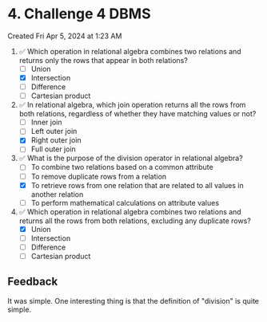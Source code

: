 # 4. Challenge 4 DBMS
Created Fri Apr 5, 2024 at 1:23 AM

1. ✅ Which operation in relational algebra combines two relations and returns only the rows that appear in both relations?
   - [ ] Union
   - [x] Intersection
   - [ ] Difference
   - [ ] Cartesian product
2. ✅ In relational algebra, which join operation returns all the rows from both relations, regardless of whether they have matching values or not?
   - [ ] Inner join
   - [ ] Left outer join
   - [x] Right outer join
   - [ ] Full outer join
3. ✅ What is the purpose of the division operator in relational algebra?
   - [ ] To combine two relations based on a common attribute
   - [ ] To remove duplicate rows from a relation
   - [x] To retrieve rows from one relation that are related to all values in another relation
   - [ ] To perform mathematical calculations on attribute values
4. ✅ Which operation in relational algebra combines two relations and returns all the rows from both relations, excluding any duplicate rows?
   - [x] Union
   - [ ] Intersection
   - [ ] Difference
   - [ ] Cartesian product

## Feedback
It was simple. One interesting thing is that the definition of "division" is quite simple.
